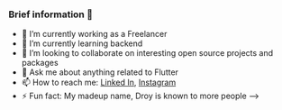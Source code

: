 ### Brief information 👋

- 🔭 I’m currently working as a Freelancer
- 🌱 I’m currently learning backend
- 👯 I’m looking to collaborate on interesting open source projects and packages
- 💬 Ask me about anything related to Flutter
- 📫 How to reach me: [Linked In](https://www.linkedin.com/in/dhritiman-r-437858135/), [Instagram](https://www.instagram.com/droy.dev/)
- ⚡ Fun fact: My madeup name, Droy is known to more people
-->
